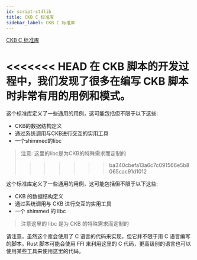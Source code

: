 ```yaml
---
id: script-stdlib
title: CKB C 标准库
sidebar_label: CKB C 标准库
---
```


[CKB C 标准库](https://github.com/nervosnetwork/ckb-c-stdlib)

<<<<<<< HEAD
在 CKB 脚本的开发过程中，我们发现了很多在编写 CKB 脚本时非常有用的用例和模式。
=======
这个标准库定义了一些通用的用例，这可能包括但不限于以下这些:

* CKB的数据结构定义
* 通过系统调用与CKB进行交互的实用工具
* 一个shimmed的libc 
> 注意: 这里的libc是为CKB的特殊需求而定制的
>>>>>>> ba340cbefa13a6c7c091566e5b8065cac91d1012

这个标准库定义了一些通用的用例，这可能包括但不限于以下这些:

* CKB 的数据结构定义
* 通过系统调用与 CKB 进行交互的实用工具
* 一个 shimmed 的 libc
> 注意这里的 libc 是为 CKB 的特殊需求而定制的

请注意，虽然这个库会使用了 C 语言的代码来实现，但它并不限于用 C 语言编写的脚本。Rust 脚本可能会使用 FFI 来利用这里的 C 代码，更高级别的语言也可以使用某些工具来使用这里的代码。